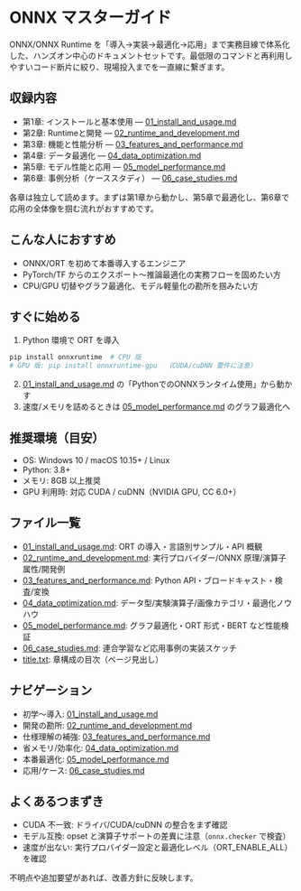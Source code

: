 # ONNX マスターガイド

ONNX/ONNX Runtime を「導入→実装→最適化→応用」まで実務目線で体系化した、ハンズオン中心のドキュメントセットです。最低限のコマンドと再利用しやすいコード断片に絞り、現場投入までを一直線に繋ぎます。

## 収録内容
- 第1章: インストールと基本使用 — [01_install_and_usage.md](01_install_and_usage.md)
- 第2章: Runtimeと開発 — [02_runtime_and_development.md](02_runtime_and_development.md)
- 第3章: 機能と性能分析 — [03_features_and_performance.md](03_features_and_performance.md)
- 第4章: データ最適化 — [04_data_optimization.md](04_data_optimization.md)
- 第5章: モデル性能と応用 — [05_model_performance.md](05_model_performance.md)
- 第6章: 事例分析（ケーススタディ） — [06_case_studies.md](06_case_studies.md)

各章は独立して読めます。まずは第1章から動かし、第5章で最適化し、第6章で応用の全体像を掴む流れがおすすめです。

## こんな人におすすめ
- ONNX/ORT を初めて本番導入するエンジニア
- PyTorch/TF からのエクスポート〜推論最適化の実務フローを固めたい方
- CPU/GPU 切替やグラフ最適化、モデル軽量化の勘所を掴みたい方

## すぐに始める
1) Python 環境で ORT を導入
```bash
pip install onnxruntime  # CPU 版
# GPU 版: pip install onnxruntime-gpu  （CUDA/cuDNN 要件に注意）
```
2) [01_install_and_usage.md](01_install_and_usage.md) の「PythonでのONNXランタイム使用」から動かす
3) 速度/メモリを詰めるときは [05_model_performance.md](05_model_performance.md) のグラフ最適化へ

## 推奨環境（目安）
- OS: Windows 10 / macOS 10.15+ / Linux
- Python: 3.8+
- メモリ: 8GB 以上推奨
- GPU 利用時: 対応 CUDA / cuDNN（NVIDIA GPU, CC 6.0+）

## ファイル一覧
- [01_install_and_usage.md](01_install_and_usage.md): ORT の導入・言語別サンプル・API 概観
- [02_runtime_and_development.md](02_runtime_and_development.md): 実行プロバイダー/ONNX 原理/演算子属性/開発例
- [03_features_and_performance.md](03_features_and_performance.md): Python API・ブロードキャスト・検査/変換
- [04_data_optimization.md](04_data_optimization.md): データ型/実験演算子/画像カテゴリ・最適化ノウハウ
- [05_model_performance.md](05_model_performance.md): グラフ最適化・ORT 形式・BERT など性能検証
- [06_case_studies.md](06_case_studies.md): 連合学習など応用事例の実装スケッチ
- [title.txt](title.txt): 章構成の目次（ページ見出し）

## ナビゲーション
- 初学〜導入: [01_install_and_usage.md](01_install_and_usage.md)
- 開発の勘所: [02_runtime_and_development.md](02_runtime_and_development.md)
- 仕様理解の補強: [03_features_and_performance.md](03_features_and_performance.md)
- 省メモリ/効率化: [04_data_optimization.md](04_data_optimization.md)
- 本番最適化: [05_model_performance.md](05_model_performance.md)
- 応用/ケース: [06_case_studies.md](06_case_studies.md)

## よくあるつまずき
- CUDA 不一致: ドライバ/CUDA/cuDNN の整合をまず確認
- モデル互換: opset と演算子サポートの差異に注意（`onnx.checker` で検査）
- 速度が出ない: 実行プロバイダー設定と最適化レベル（ORT_ENABLE_ALL）を確認

不明点や追加要望があれば、改善方針に反映します。
